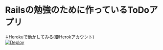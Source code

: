 # Railsの勉強のために作っているToDoアプリ

↓Herokuで動かしてみる(要Herokアカウント)  
[![Deploy](https://www.herokucdn.com/deploy/button.png)](https://heroku.com/deploy)